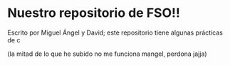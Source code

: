 # Nuestro repositorio de FSO!!

Escrito por Miguel Ángel y David; este repositorio tiene algunas prácticas de c 

(la mitad de lo que he subido no me funciona mangel, perdona jajja)

